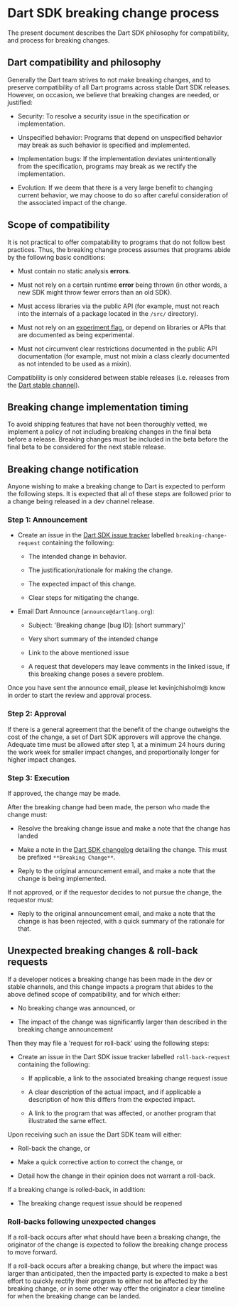 # Dart SDK breaking change process

The present document describes the Dart SDK philosophy for compatibility, and
process for breaking changes.

## Dart compatibility and philosophy

Generally the Dart team strives to not make breaking changes, and to preserve
compatibility of all Dart programs across stable Dart SDK releases. However, on
occasion, we believe that breaking changes are needed, or justified:

* Security: To resolve a security issue in the specification or implementation.

* Unspecified behavior: Programs that depend on unspecified behavior may break
  as such behavior is specified and implemented.

* Implementation bugs: If the implementation deviates unintentionally from the
  specification, programs may break as we rectify the implementation.

* Evolution: If we deem that there is a very large benefit to changing current
  behavior, we may choose to do so after careful consideration of the associated
  impact of the change.

## Scope of compatibility

It is not practical to offer compatability to programs that do not follow
best practices. Thus, the breaking change process assumes that programs
abide by the following basic conditions:

* Must contain no static analysis **errors**.

* Must not rely on a certain runtime **error** being thrown (in other words,
  a new SDK might throw fewer errors than an old SDK).

* Must access libraries via the public API (for example, must not reach into
  the internals of a package located in the `/src/` directory).

* Must not rely on an [experiment flag](experimental-flags.md), or depend on
  libraries or APIs that are documented as being experimental.

* Must not circumvent clear restrictions documented in the public API
  documentation (for example, must not mixin a class clearly documented as
  not intended to be used as a mixin).

Compatibility is only considered between stable releases (i.e. releases from the
[Dart stable channel](https://dart.dev/tools/sdk/archive#stable-channel)).

## Breaking change implementation timing

To avoid shipping features that have not been thoroughly vetted, we implement a
policy of not including breaking changes in the final beta before a release.
Breaking changes must be included in the beta before the final beta to be
considered for the next stable release.

## Breaking change notification

Anyone wishing to make a breaking change to Dart is expected to perform the
following steps.  It is expected that all of these steps are followed prior
to a change being released in a dev channel release.

### Step 1: Announcement

* Create an issue in the
  [Dart SDK issue tracker](https://github.com/dart-lang/sdk/issues) labelled
  `breaking-change-request` containing the following:

  * The intended change in behavior.

  * The justification/rationale for making the change.

  * The expected impact of this change.

  * Clear steps for mitigating the change.

* Email Dart Announce (`announce@dartlang.org`):

  * Subject: 'Breaking change [bug ID]: [short summary]'

  * Very short summary of the intended change

  * Link to the above mentioned issue

  * A request that developers may leave comments in the linked issue, if this
    breaking change poses a severe problem.

Once you have sent the announce email, please let kevinjchisholm@ know in order
to start the review and approval process.

### Step 2: Approval

If there is a general agreement that the benefit of the change outweighs the
cost of the change, a set of Dart SDK approvers will approve the change.
Adequate time must be allowed after step 1, at a minimum 24 hours during the
work week for smaller impact changes, and proportionally longer for higher
impact changes.

### Step 3: Execution

If approved, the change may be made.

After the breaking change had been made, the person who made the change must:

* Resolve the breaking change issue and make a note that the change has landed

* Make a note in the [Dart SDK changelog](../../CHANGELOG.md) detailing the change.
  This must be prefixed `**Breaking Change**`.

* Reply to the original announcement email, and make a note that the change is
  being implemented.

If not approved, or if the requestor decides to not pursue the change, the
requestor must:

* Reply to the original announcement email, and make a note that the change is
  has been rejected, with a quick summary of the rationale for that.

## Unexpected breaking changes & roll-back requests

If a developer notices a breaking change has been made in the dev or stable
channels, and this change impacts a program that abides to the above defined
scope of compatibility, and for which either:

  * No breaking change was announced, or

  * The impact of the change was significantly larger than described in the
    breaking change announcement

Then they may file a 'request for roll-back' using the following steps:

* Create an issue in the Dart SDK issue tracker labelled
  `roll-back-request` containing the following:

  * If applicable, a link to the associated breaking change request issue

  * A clear description of the actual impact, and if applicable a description of
    how this differs from the expected impact.

  * A link to the program that was affected, or another program that illustrated
    the same effect.

Upon receiving such an issue the Dart SDK team will either:

  * Roll-back the change, or

  * Make a quick corrective action to correct the change, or

  * Detail how the change in their opinion does not warrant a roll-back.

If a breaking change is rolled-back, in addition:

  * The breaking change request issue should be reopened

### Roll-backs following unexpected changes

If a roll-back occurs after what should have been a breaking change, the
originator of the change is expected to follow the breaking change process to
move forward.

If a roll-back occurs after a breaking change, but where the impact was larger
than anticipated, then the impacted party is expected to make a best effort to
quickly rectify their program to either not be affected by the breaking change,
or in some other way offer the originator a clear timeline for when the breaking
change can be landed.

